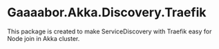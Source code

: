 # Gaaaabor.Akka.Discovery.Traefik

This package is created to make ServiceDiscovery with Traefik easy for Node join in Akka cluster.